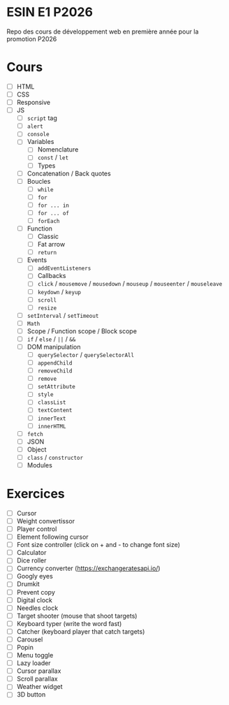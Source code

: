 # ESIN E1 P2026

Repo des cours de développement web en première année pour la promotion P2026

# Cours

- [ ] HTML
- [ ] CSS
- [ ] Responsive
- [ ] JS
    - [ ] `script` tag
    - [ ] `alert`
    - [ ] `console`
    - [ ] Variables
        - [ ] Nomenclature
        - [ ] `const` / `let`
        - [ ] Types
    - [ ] Concatenation / Back quotes
    - [ ] Boucles
        - [ ] `while`
        - [ ] `for`
        - [ ] `for ... in`
        - [ ] `for ... of`
        - [ ] `forEach`
    - [ ] Function
        - [ ] Classic
        - [ ] Fat arrow
        - [ ] `return`
    - [ ] Events
        - [ ] `addEventListeners`
        - [ ] Callbacks
        - [ ] `click` / `mousemove` / `mousedown` / `mouseup` / `mouseenter` / `mouseleave`
        - [ ] `keydown` / `keyup`
        - [ ] `scroll`
        - [ ] `resize`
    - [ ] `setInterval` / `setTimeout`
    - [ ] `Math`
    - [ ] Scope / Function scope / Block scope
    - [ ] `if` / `else` / `||` / `&&`
    - [ ] DOM manipulation
        - [ ] `querySelector` / `querySelectorAll`
        - [ ] `appendChild`
        - [ ] `removeChild`
        - [ ] `remove`
        - [ ] `setAttribute`
        - [ ] `style`
        - [ ] `classList`
        - [ ] `textContent`
        - [ ] `innerText`
        - [ ] `innerHTML`
    - [ ] `fetch`
    - [ ] JSON
    - [ ] Object
    - [ ] `class` / `constructor`
    - [ ] Modules

# Exercices

- [ ] Cursor
- [ ] Weight convertissor
- [ ] Player control
- [ ] Element following cursor
- [ ] Font size controller (click on + and - to change font size)
- [ ] Calculator
- [ ] Dice roller
- [ ] Currency converter (https://exchangeratesapi.io/)
- [ ] Googly eyes
- [ ] Drumkit
- [ ] Prevent copy
- [ ] Digital clock
- [ ] Needles clock
- [ ] Target shooter (mouse that shoot targets)
- [ ] Keyboard typer (write the word fast)
- [ ] Catcher (keyboard player that catch targets)
- [ ] Carousel
- [ ] Popin
- [ ] Menu toggle
- [ ] Lazy loader
- [ ] Cursor parallax
- [ ] Scroll parallax
- [ ] Weather widget
- [ ] 3D button